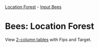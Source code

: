 [Location Forest](../../models/location-forest/) - [Input Bees](../../../bee-data/)

# Bees: Location Forest

View [2-column tables](https://github.com/ModelEarth/bee-data/tree/main/targets) with Fips and Target.